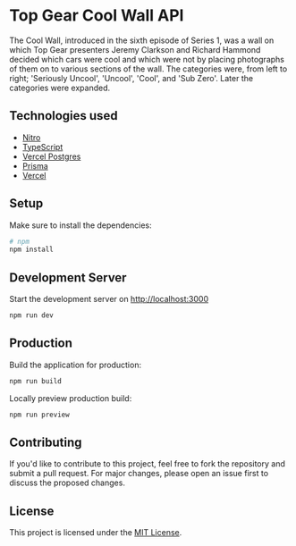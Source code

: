 # Top Gear Cool Wall API

The Cool Wall, introduced in the sixth episode of Series 1, was a wall on which Top Gear presenters Jeremy Clarkson and Richard Hammond decided which cars were cool and which were not by placing photographs of them on to various sections of the wall. The categories were, from left to right; 'Seriously Uncool', 'Uncool', 'Cool', and 'Sub Zero'. Later the categories were expanded.

## Technologies used

- [Nitro](https://nitro.unjs.io/)
- [TypeScript](https://www.typescriptlang.org/)
- [Vercel Postgres](https://vercel.com/storage/postgres)
- [Prisma](https://prisma.io)
- [Vercel](https://vercel.com/)

## Setup

Make sure to install the dependencies:

```bash
# npm
npm install
```

## Development Server

Start the development server on <http://localhost:3000>

```bash
npm run dev
```

## Production

Build the application for production:

```bash
npm run build
```

Locally preview production build:

```bash
npm run preview
```

## Contributing

If you'd like to contribute to this project, feel free to fork the repository and submit a pull request. For major changes, please open an issue first to discuss the proposed changes.

## License

This project is licensed under the [MIT License](LICENSE).
